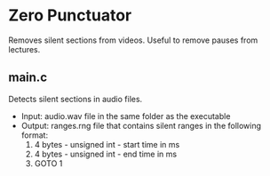 # Zero Punctuator

Removes silent sections from videos. Useful to remove pauses from lectures.

## main.c

Detects silent sections in audio files.

* Input: audio.wav file in the same folder as the executable
* Output: ranges.rng file that contains silent ranges in the following format:
  1. 4 bytes - unsigned int - start time in ms
  2. 4 bytes - unsigned int - end time in ms
  3. GOTO 1
